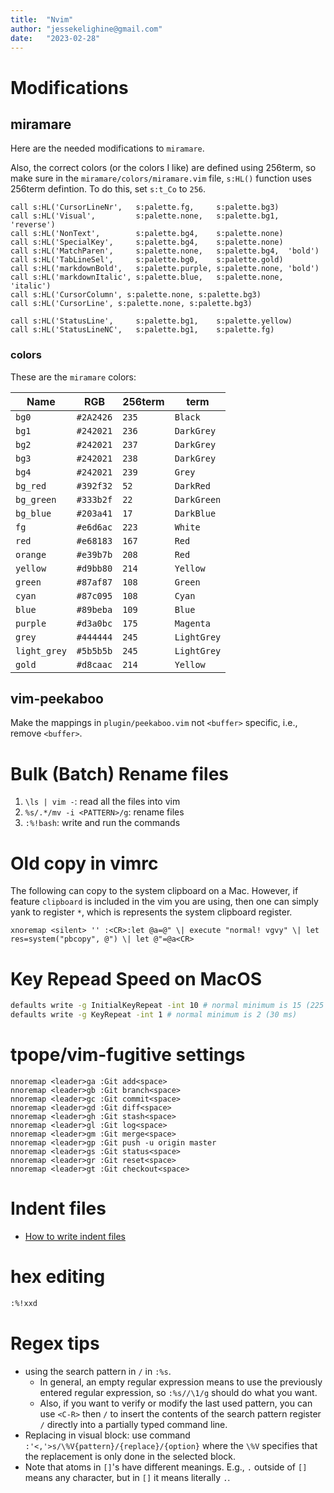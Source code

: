 ```yaml
---
title:  "Nvim"
author: "jessekelighine@gmail.com"
date:   "2023-02-28"
---
```


# Modifications

## miramare

Here are the needed modifications to `miramare`.

Also, the correct colors (or the colors I like) are defined using 256term, so make
sure in the `miramare/colors/miramare.vim` file, `s:HL()` function uses 256term
defintion.  To do this, set `s:t_Co` to `256`.

```vim
call s:HL('CursorLineNr',   s:palette.fg,     s:palette.bg3)
call s:HL('Visual',         s:palette.none,   s:palette.bg1,  'reverse')
call s:HL('NonText',        s:palette.bg4,    s:palette.none)
call s:HL('SpecialKey',     s:palette.bg4,    s:palette.none)
call s:HL('MatchParen',     s:palette.none,   s:palette.bg4,  'bold')
call s:HL('TabLineSel',     s:palette.bg0,    s:palette.gold)
call s:HL('markdownBold',   s:palette.purple, s:palette.none, 'bold')
call s:HL('markdownItalic', s:palette.blue,   s:palette.none, 'italic')
call s:HL('CursorColumn', s:palette.none, s:palette.bg3)
call s:HL('CursorLine', s:palette.none, s:palette.bg3)

call s:HL('StatusLine',     s:palette.bg1,    s:palette.yellow)
call s:HL('StatusLineNC',   s:palette.bg1,    s:palette.fg)
```

### colors

These are the `miramare` colors:

| Name         | RGB       | 256term | term        |
|--------------|-----------|---------|-------------|
| `bg0`        | `#2A2426` | `235`   | `Black`     |
| `bg1`        | `#242021` | `236`   | `DarkGrey`  |
| `bg2`        | `#242021` | `237`   | `DarkGrey`  |
| `bg3`        | `#242021` | `238`   | `DarkGrey`  |
| `bg4`        | `#242021` | `239`   | `Grey`      |
| `bg_red`     | `#392f32` | `52`    | `DarkRed`   |
| `bg_green`   | `#333b2f` | `22`    | `DarkGreen` |
| `bg_blue`    | `#203a41` | `17`    | `DarkBlue`  |
| `fg`         | `#e6d6ac` | `223`   | `White`     |
| `red`        | `#e68183` | `167`   | `Red`       |
| `orange`     | `#e39b7b` | `208`   | `Red`       |
| `yellow`     | `#d9bb80` | `214`   | `Yellow`    |
| `green`      | `#87af87` | `108`   | `Green`     |
| `cyan`       | `#87c095` | `108`   | `Cyan`      |
| `blue`       | `#89beba` | `109`   | `Blue`      |
| `purple`     | `#d3a0bc` | `175`   | `Magenta`   |
| `grey`       | `#444444` | `245`   | `LightGrey` |
| `light_grey` | `#5b5b5b` | `245`   | `LightGrey` |
| `gold`       | `#d8caac` | `214`   | `Yellow`    |

## vim-peekaboo

Make the mappings in `plugin/peekaboo.vim` not `<buffer>` specific, i.e., remove `<buffer>`.

# Bulk (Batch) Rename files

1. `\ls | vim -`: read all the files into vim
2. `%s/.*/mv -i <PATTERN>/g`: rename files
3. `:%!bash`: write and run the commands

# Old copy in vimrc

The following can copy to the system clipboard on a Mac.  However, if feature
`clipboard` is included in the vim you are using, then one can simply yank to
register `*`, which is represents the system clipboard register.

```vim
xnoremap <silent> '' :<CR>:let @a=@" \| execute "normal! vgvy" \| let res=system("pbcopy", @") \| let @"=@a<CR>
```

# Key Repead Speed on MacOS

```sh
defaults write -g InitialKeyRepeat -int 10 # normal minimum is 15 (225 ms)
defaults write -g KeyRepeat -int 1 # normal minimum is 2 (30 ms)
```

# tpope/vim-fugitive settings

```vim
nnoremap <leader>ga :Git add<space>
nnoremap <leader>gb :Git branch<space>
nnoremap <leader>gc :Git commit<space>
nnoremap <leader>gd :Git diff<space>
nnoremap <leader>gh :Git stash<space>
nnoremap <leader>gl :Git log<space>
nnoremap <leader>gm :Git merge<space>
nnoremap <leader>gp :Git push -u origin master
nnoremap <leader>gs :Git status<space>
nnoremap <leader>gr :Git reset<space>
nnoremap <leader>gt :Git checkout<space>
```

# Indent files

- [How to write indent files](https://psy.swansea.ac.uk/staff/carter/vim/vim_indent.htm)

# hex editing

```sh
:%!xxd
```
# Regex tips

- using the search pattern in `/` in `:%s`.
	- In general, an empty regular expression means to use the previously 
	  entered regular expression, so `:%s//\1/g` should do what you want.
	- Also, if you want to verify or modify the last used pattern, 
	  you can use `<C-R>` then `/` to insert the contents of the search 
	  pattern register `/` directly into a partially typed command line.
- Replacing in visual block: 
  use command `:'<,'>s/\%V{pattern}/{replace}/{option}` where the `\%V` 
  specifies that the replacement is only done in the selected block.
- Note that atoms in `[]`'s have different meanings. E.g., `.` outside of `[]`
  means any character, but in `[]` it means literally `.`.
